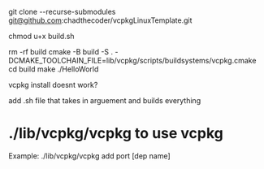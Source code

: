 git clone --recurse-submodules git@github.com:chadthecoder/vcpkgLinuxTemplate.git

chmod u+x build.sh

rm -rf build
cmake -B build -S . -DCMAKE_TOOLCHAIN_FILE=lib/vcpkg/scripts/buildsystems/vcpkg.cmake 
cd build
make
./HelloWorld

vcpkg install doesnt work?

add .sh file that takes in arguement and builds everything

# ./lib/vcpkg/vcpkg to use vcpkg
Example:
    ./lib/vcpkg/vcpkg add port [dep name]
